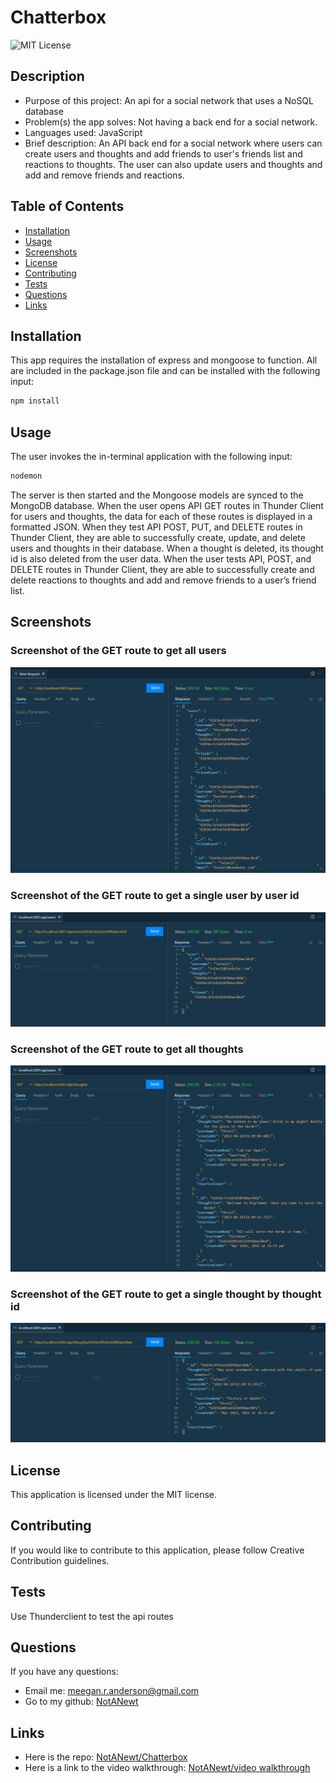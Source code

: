 # Chatterbox

![MIT License](https://img.shields.io/badge/license-MIT-green)

## Description

- Purpose of this project: An api for a social network that uses a NoSQL database
- Problem(s) the app solves: Not having a back end for a social network.
- Languages used: JavaScript
- Brief description: An API back end for a social network where users can create users and thoughts and add friends to user's friends list and reactions to thoughts. The user can also update users and thoughts and add and remove friends and reactions.

## Table of Contents

- [Installation](#installation)
- [Usage](#usage)
- [Screenshots](#screenshots)
- [License](#license)
- [Contributing](#contributing)
- [Tests](#tests)
- [Questions](#questions)
- [Links](#links)

## Installation

This app requires the installation of express and mongoose to function. All are included in the package.json file and can be installed with the following input:

```bash
npm install
```

## Usage

The user invokes the in-terminal application with the following input:

```bash
nodemon
```

The server is then started and the Mongoose models are synced to the MongoDB database. When the user opens API GET routes in Thunder Client for users and thoughts, the data for each of these routes is displayed in a formatted JSON. When they test API POST, PUT, and DELETE routes in Thunder Client, they are able to successfully create, update, and delete users and thoughts in their database. When a thought is deleted, its thought id is also deleted from the user data. When the user tests API, POST, and DELETE routes in Thunder Client, they are able to successfully create and delete reactions to thoughts and add and remove friends to a user’s friend list.

## Screenshots

### Screenshot of the GET route to get all users

!["screenshot of Thunder Client with GET route to get all users"](./img/chatterbox_getallusers_ss.PNG)

### Screenshot of the GET route to get a single user by user id

!["screenshot of Thunder Client with GET route to get a single user by user id"](./img/chatterbox_getoneuser_ss.PNG)

### Screenshot of the GET route to get all thoughts

!["screenshot of Thunder Client with GET route to get all thoughts"](./img/chatterbox_getallthoughts_ss.PNG)

### Screenshot of the GET route to get a single thought by thought id

!["screenshot of Thunder Client with GET route to get a single thought by thought id"](./img/chatterbox_getonethought_ss.PNG)

## License

This application is licensed under the MIT license.

## Contributing

If you would like to contribute to this application, please follow Creative Contribution guidelines.

## Tests

Use Thunderclient to test the api routes

## Questions

If you have any questions:

- Email me: [meegan.r.anderson@gmail.com](mailto:meegan.r.anderson@gmail.com)
- Go to my github: [NotANewt](https://github.com/NotANewt)

## Links

- Here is the repo: [NotANewt/Chatterbox](https://github.com/NotANewt/chatterbox)
- Here is a link to the video walkthrough: [NotANewt/video walkthrough]()
